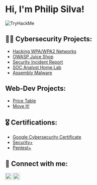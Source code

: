 <h1>Hi, I'm Philip Silva! </h1>    <img src="https://tryhackme-badges.s3.amazonaws.com/Lipesilva.png" alt="TryHackMe">

<h2> 👨‍💻 Cybersecurity Projects:</h2>

- [Hacking WPA/WPA2 Networks](https://github.com/)
- [OWASP Juice Shop](https://github.com/)
- [Security Incident Report](https://github.com/)
- [SOC Analyst Home Lab](https://github.com/)
- [Assembly Malware](https://github.com/Lipe-Silva/assembly_sec)

<h2> Web-Dev Projects:</h2>

- [Price Table](https://lipe-silva.github.io/Flexbox-Pricing-Table/)
- [Move It!](https://lipe-silva.github.io/Move-It/)

<h2> 🎖️ Certifications:</h2>

- [Google Cybersecurity Certificate](https://coursera.org/share/b4dae691ac01b87830f04382b0effc5c)
- [Security+](https://www.credly.com/badges/33710e5f-bafc-47f8-9a15-e70356ddb37f/public_url)
- [Pentest+](https://www.credly.com/badges/33710e5f-bafc-47f8-9a15-e70356ddb37f/public_url)

<h2> 🤳 Connect with me:</h2>

[<img align="left" alt="PhilipSilva | LinkedIn" width="22px" src="https://cdn.jsdelivr.net/npm/simple-icons@v3/icons/linkedin.svg" />][linkedin]
[<img align="left" alt="PhilipSilva | Instagram" width="22px" src="https://cdn.jsdelivr.net/npm/simple-icons@v3/icons/instagram.svg" />][instagram]

[instagram]: https://www.instagram.com/
[linkedin]: https://www.linkedin.com/in/philip-silva-cybersec/
